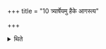 +++
title = "10 त्र्यार्षेयमु हैके आगस्त्य"

+++

<details><summary>थिते</summary>

10. According to some there are three R̥ṣis of them. (The Hotr̥ says) : O Āgastya, Dārḍhacyuta, Aidhmavāha. (The Adhvaryu says): In the manner of Idhmavāha, Dr̥ḍhacyuta, Agasti.  
</details>

